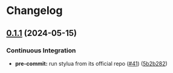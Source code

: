 # Changelog

## [0.1.1](https://github.com/engeir/stowfiles/compare/lf-v0.1.0...lf-v0.1.1) (2024-05-15)


### Continuous Integration

* **pre-commit:** run stylua from its official repo ([#41](https://github.com/engeir/stowfiles/issues/41)) ([5b2b282](https://github.com/engeir/stowfiles/commit/5b2b28261541a6976f312a9684294810a4d75520))
